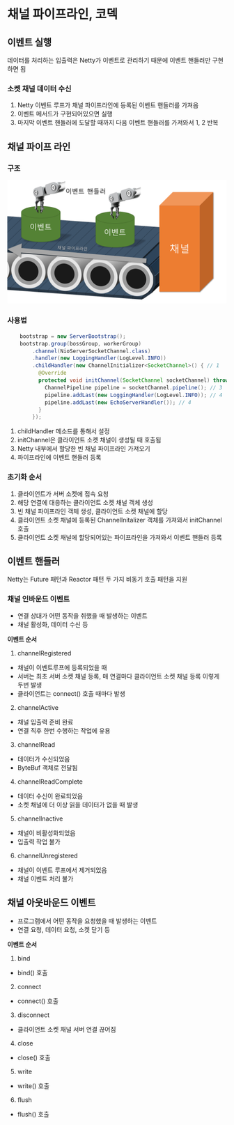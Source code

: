 # 채널 파이프라인, 코덱
## 이벤트 실행
데이터를 처리하는 입출력은 Netty가 이벤트로 관리하기 때문에 이벤트 핸들러만 구현하면 됨

### 소켓 채널 데이터 수신
1. Netty 이벤트 루프가 채널 파이프라인에 등록된 이벤트 핸들러를 가져옴
2. 이벤트 메서드가 구현되어있으면 실행
3. 마지막 이벤트 핸들러에 도달할 때까지 다음 이벤트 핸들러를 가져와서 1, 2 반복

## 채널 파이프 라인
### 구조
![](channel.png)

### 사용법
``` java
    bootstrap = new ServerBootstrap();
    bootstrap.group(bossGroup, workerGroup)
        .channel(NioServerSocketChannel.class)
        .handler(new LoggingHandler(LogLevel.INFO))
        .childHandler(new ChannelInitializer<SocketChannel>() { // 1
          @Override
          protected void initChannel(SocketChannel socketChannel) throws Exception { // 2
            ChannelPipeline pipeline = socketChannel.pipeline(); // 3
            pipeline.addLast(new LoggingHandler(LogLevel.INFO)); // 4
            pipeline.addLast(new EchoServerHandler()); // 4
          }
        });
```
1. childHandler 메소드를 통해서 설정
2. initChannel은 클라이언트 소켓 채널이 생성될 때 호출됨
3. Netty 내부에서 할당한 빈 채널 파이프라인 가져오기
4. 파이프라인에 이벤트 핸들러 등록

### 초기화 순서
1. 클라이언트가 서버 소켓에 접속 요청
2. 해당 연결에 대응하는 클라이언트 소켓 채널 객체 생성
3. 빈 채널 파이프라인 객체 생성, 클라이언트 소켓 채널에 할당
4. 클라이언트 소켓 채널에 등록된 ChannelInitalizer 객체를 가져와서 initChannel 호출
5. 클라이언트 소켓 채널에 할당되어있는 파이프라인을 가져와서 이벤트 핸들러 등록

## 이벤트 핸들러
Netty는 Future 패턴과 Reactor 패턴 두 가지 비동기 호출 패턴을 지원

### 채널 인바운드 이벤트
- 연결 상대가 어떤 동작을 취했을 때 발생하는 이벤트
- 채널 활성화, 데이터 수신 등

**이벤트 순서**
1. channelRegistered
  - 채널이 이벤트루프에 등록되었을 때
  - 서버는 최초 서버 소켓 채널 등록, 매 연결마다 클라이언트 소켓 채널 등록 이렇게 두번 발생
  - 클라이언트는 connect() 호출 때마다 발생
2. channelActive
  - 채널 입출력 준비 완료
  - 연결 직후 한번 수행하는 작업에 유용
3. channelRead
  - 데이터가 수신되었음
  - ByteBuf 객체로 전달됨
4. channelReadComplete
  - 데이터 수신이 완료되었음
  - 소켓 채널에 더 이상 읽을 데이터가 없을 때 발생
5. channelInactive
  - 채널이 비활성화되었음
  - 입출력 작업 불가 
6. channelUnregistered
  - 채널이 이벤트 루프에서 제거되었음
  - 채널 이벤트 처리 불가

## 채널 아웃바운드 이벤트
- 프로그램에서 어떤 동작을 요청했을 때 발생하는 이벤트
- 연결 요청, 데이터 요청, 소켓 닫기 등

**이벤트 순서**
1. bind
  - bind() 호출
2. connect
  - connect() 호출
3. disconnect
  - 클라이언트 소켓 채널 서버 연결 끊어짐
4. close
  - close() 호출
5. write
  - write() 호출
6. flush
  - flush() 호출

